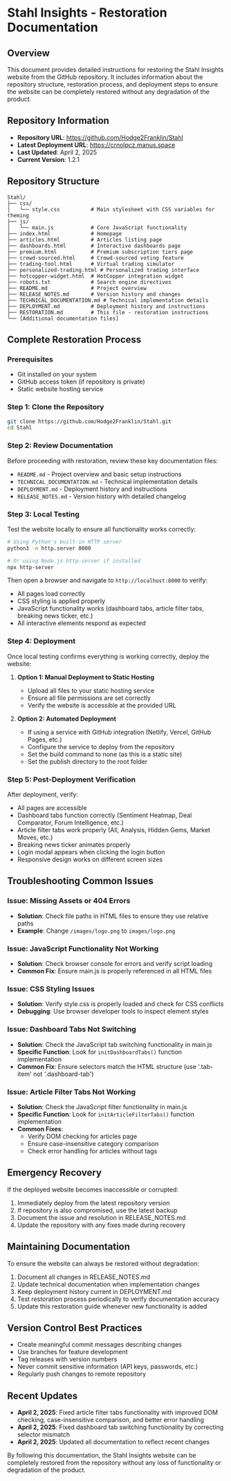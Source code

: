 # Stahl Insights - Restoration Documentation

## Overview
This document provides detailed instructions for restoring the Stahl Insights website from the GitHub repository. It includes information about the repository structure, restoration process, and deployment steps to ensure the website can be completely restored without any degradation of the product.

## Repository Information
- **Repository URL**: https://github.com/Hodge2Franklin/Stahl
- **Latest Deployment URL**: https://crnolpcz.manus.space
- **Last Updated**: April 2, 2025
- **Current Version**: 1.2.1

## Repository Structure
```
Stahl/
├── css/
│   └── style.css          # Main stylesheet with CSS variables for theming
├── js/
│   └── main.js            # Core JavaScript functionality
├── index.html             # Homepage
├── articles.html          # Articles listing page
├── dashboards.html        # Interactive dashboards page
├── premium.html           # Premium subscription tiers page
├── crowd-sourced.html     # Crowd-sourced voting feature
├── trading-tool.html      # Virtual trading simulator
├── personalized-trading.html # Personalized trading interface
├── hotcopper-widget.html  # HotCopper integration widget
├── robots.txt             # Search engine directives
├── README.md              # Project overview
├── RELEASE_NOTES.md       # Version history and changes
├── TECHNICAL_DOCUMENTATION.md # Technical implementation details
├── DEPLOYMENT.md          # Deployment history and instructions
├── RESTORATION.md         # This file - restoration instructions
└── [Additional documentation files]
```

## Complete Restoration Process

### Prerequisites
- Git installed on your system
- GitHub access token (if repository is private)
- Static website hosting service

### Step 1: Clone the Repository
```bash
git clone https://github.com/Hodge2Franklin/Stahl.git
cd Stahl
```

### Step 2: Review Documentation
Before proceeding with restoration, review these key documentation files:
- `README.md` - Project overview and basic setup instructions
- `TECHNICAL_DOCUMENTATION.md` - Technical implementation details
- `DEPLOYMENT.md` - Deployment history and instructions
- `RELEASE_NOTES.md` - Version history with detailed changelog

### Step 3: Local Testing
Test the website locally to ensure all functionality works correctly:
```bash
# Using Python's built-in HTTP server
python3 -m http.server 8000

# Or using Node.js http-server if installed
npx http-server
```

Then open a browser and navigate to `http://localhost:8000` to verify:
- All pages load correctly
- CSS styling is applied properly
- JavaScript functionality works (dashboard tabs, article filter tabs, breaking news ticker, etc.)
- All interactive elements respond as expected

### Step 4: Deployment
Once local testing confirms everything is working correctly, deploy the website:

1. **Option 1: Manual Deployment to Static Hosting**
   - Upload all files to your static hosting service
   - Ensure all file permissions are set correctly
   - Verify the website is accessible at the provided URL

2. **Option 2: Automated Deployment**
   - If using a service with GitHub integration (Netlify, Vercel, GitHub Pages, etc.)
   - Configure the service to deploy from the repository
   - Set the build command to none (as this is a static site)
   - Set the publish directory to the root folder

### Step 5: Post-Deployment Verification
After deployment, verify:
- All pages are accessible
- Dashboard tabs function correctly (Sentiment Heatmap, Deal Comparator, Forum Intelligence, etc.)
- Article filter tabs work properly (All, Analysis, Hidden Gems, Market Moves, etc.)
- Breaking news ticker animates properly
- Login modal appears when clicking the login button
- Responsive design works on different screen sizes

## Troubleshooting Common Issues

### Issue: Missing Assets or 404 Errors
- **Solution**: Check file paths in HTML files to ensure they use relative paths
- **Example**: Change `/images/logo.png` to `images/logo.png`

### Issue: JavaScript Functionality Not Working
- **Solution**: Check browser console for errors and verify script loading
- **Common Fix**: Ensure main.js is properly referenced in all HTML files

### Issue: CSS Styling Issues
- **Solution**: Verify style.css is properly loaded and check for CSS conflicts
- **Debugging**: Use browser developer tools to inspect element styles

### Issue: Dashboard Tabs Not Switching
- **Solution**: Check the JavaScript tab switching functionality in main.js
- **Specific Function**: Look for `initDashboardTabs()` function implementation
- **Common Fix**: Ensure selectors match the HTML structure (use '.tab-item' not '.dashboard-tab')

### Issue: Article Filter Tabs Not Working
- **Solution**: Check the JavaScript filter functionality in main.js
- **Specific Function**: Look for `initArticleFilterTabs()` function implementation
- **Common Fixes**: 
  - Verify DOM checking for articles page
  - Ensure case-insensitive category comparison
  - Check error handling for articles without tags

## Emergency Recovery
If the deployed website becomes inaccessible or corrupted:

1. Immediately deploy from the latest repository version
2. If repository is also compromised, use the latest backup
3. Document the issue and resolution in RELEASE_NOTES.md
4. Update the repository with any fixes made during recovery

## Maintaining Documentation
To ensure the website can always be restored without degradation:

1. Document all changes in RELEASE_NOTES.md
2. Update technical documentation when implementation changes
3. Keep deployment history current in DEPLOYMENT.md
4. Test restoration process periodically to verify documentation accuracy
5. Update this restoration guide whenever new functionality is added

## Version Control Best Practices
- Create meaningful commit messages describing changes
- Use branches for feature development
- Tag releases with version numbers
- Never commit sensitive information (API keys, passwords, etc.)
- Regularly push changes to remote repository

## Recent Updates
- **April 2, 2025**: Fixed article filter tabs functionality with improved DOM checking, case-insensitive comparison, and better error handling
- **April 2, 2025**: Fixed dashboard tab switching functionality by correcting selector mismatch
- **April 2, 2025**: Updated all documentation to reflect recent changes

By following this documentation, the Stahl Insights website can be completely restored from the repository without any loss of functionality or degradation of the product.
